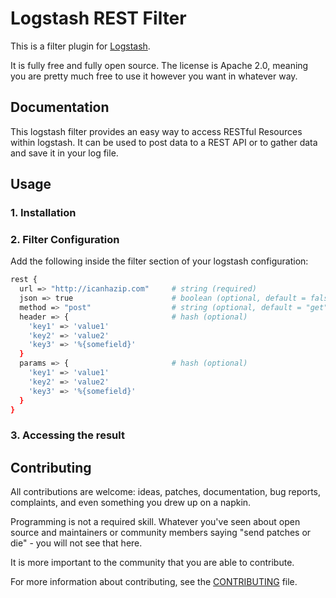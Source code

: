 # Logstash REST Filter

This is a filter plugin for [Logstash](https://github.com/elasticsearch/logstash).

It is fully free and fully open source. The license is Apache 2.0, meaning you are pretty much free to use it however you want in whatever way.

## Documentation

This logstash filter provides an easy way to access RESTful Resources within logstash. It can be used to post data to a REST API or to gather data and save it in your log file.

## Usage
### 1. Installation

### 2. Filter Configuration
Add the following inside the filter section of your logstash configuration:

```sh
rest {
  url => "http://icanhazip.com"     # string (required)
  json => true                      # boolean (optional, default = false)
  method => "post"                  # string (optional, default = "get")
  header => {                       # hash (optional)
    'key1' => 'value1'
    'key2' => 'value2'
    'key3' => '%{somefield}'
  }
  params => {                       # hash (optional)
    'key1' => 'value1'
    'key2' => 'value2'
    'key3' => '%{somefield}'
  }
}
```
### 3. Accessing the result


## Contributing

All contributions are welcome: ideas, patches, documentation, bug reports, complaints, and even something you drew up on a napkin.

Programming is not a required skill. Whatever you've seen about open source and maintainers or community members  saying "send patches or die" - you will not see that here.

It is more important to the community that you are able to contribute.

For more information about contributing, see the [CONTRIBUTING](https://github.com/elasticsearch/logstash/blob/master/CONTRIBUTING.md) file.
